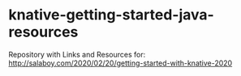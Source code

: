 # knative-getting-started-java-resources
Repository with Links and Resources for: http://salaboy.com/2020/02/20/getting-started-with-knative-2020
